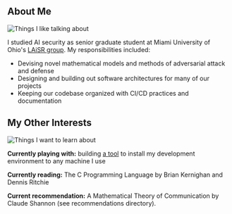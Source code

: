 ## About Me
![Things I like talking about](https://skillicons.dev/icons?i=py,pytorch,arch,neovim,bash,git)

I studied AI security as senior graduate student at Miami University of Ohio's [LAiSR group](https://github.com/LAiSR-SK). My responsibilities included:
- Devising novel mathematical models and methods of adversarial attack and defense
- Designing and building out software architectures for many of our projects
- Keeping our codebase organized with CI/CD practices and documentation

## My Other Interests
![Things I want to learn about](https://skillicons.dev/icons?i=docker,go,c,haskell,zig,nix)

**Currently playing with:** building [a tool](https://github.com/Ezuharad/.dotfiles) to install my development environment to any machine I use

**Currently reading:** The C Programming Language by Brian Kernighan and Dennis Ritchie

**Current recommendation:** A Mathematical Theory of Communication by Claude Shannon (see recommendations directory).
